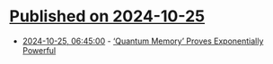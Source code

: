 # [Published on 2024-10-25](index.md)

* [2024-10-25, 06:45:00](https://soylentnews.org/article.pl?sid=24/10/24/0210242&from=rss) - [‘Quantum Memory’ Proves Exponentially Powerful ](https://soylentnews.org/article.pl?sid=24/10/24/0210242&from=rss)
